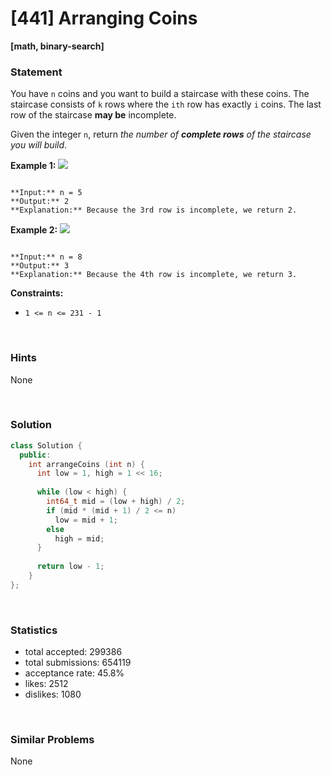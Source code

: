 # [441] Arranging Coins

**[math, binary-search]**

### Statement

You have `n` coins and you want to build a staircase with these coins. The staircase consists of `k` rows where the `ith` row has exactly `i` coins. The last row of the staircase **may be** incomplete.

Given the integer `n`, return *the number of **complete rows** of the staircase you will build*.


**Example 1:**
![](https://assets.leetcode.com/uploads/2021/04/09/arrangecoins1-grid.jpg)

```

**Input:** n = 5
**Output:** 2
**Explanation:** Because the 3rd row is incomplete, we return 2.

```

**Example 2:**
![](https://assets.leetcode.com/uploads/2021/04/09/arrangecoins2-grid.jpg)

```

**Input:** n = 8
**Output:** 3
**Explanation:** Because the 4th row is incomplete, we return 3.

```

**Constraints:**
* `1 <= n <= 231 - 1`


<br>

### Hints

None

<br>

### Solution

```cpp
class Solution {
  public:
    int arrangeCoins (int n) {
      int low = 1, high = 1 << 16;
      
      while (low < high) {
        int64_t mid = (low + high) / 2;
        if (mid * (mid + 1) / 2 <= n)
          low = mid + 1;
        else
          high = mid;
      }
      
      return low - 1;
    }
};
```

<br>

### Statistics

- total accepted: 299386
- total submissions: 654119
- acceptance rate: 45.8%
- likes: 2512
- dislikes: 1080

<br>

### Similar Problems

None

